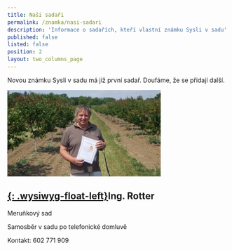 ```yaml
---
title: Naši sadaři
permalink: /znamka/nasi-sadari
description: 'Informace o sadařích, kteří vlastní známku Sysli v sadu'
published: false
listed: false
position: 2
layout: two_columns_page
---
```

Novou známku Sysli v sadu má již první sadař. Doufáme, že se přidají další.

![null](/media/rimg0370_310.jpg)

## [{: .wysiwyg-float-left}](http://www.slechtitelka.cz "Šlechtitelka")Ing. Rotter

Meruňkový sad

Samosběr v sadu po telefonické domluvě

Kontakt: 602 771 909

<div class="clearfix"></div>
